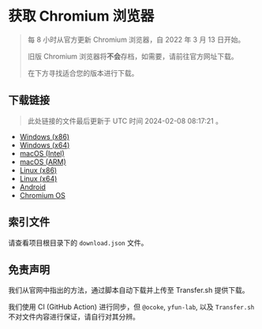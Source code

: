 # 获取 Chromium 浏览器

> 每 8 小时从官方更新 Chromium 浏览器，自 2022 年 3 月 13 日开始。
> 
> 旧版 Chromium 浏览器将**不会**存档，如需要，请前往官方网址下载。
>
> 在下方寻找适合您的版本进行下载。

## 下载链接

> 此处链接的文件最后更新于 UTC 时间 2024-02-08 08:17:21
。

- [Windows (x86)](https://transfer.sh/v5N8wlp9HL/Win.zip)
- [Windows (x64)](https://transfer.sh/YBEKyHfEES/Win_x64.zip)
- [macOS (Intel)](https://transfer.sh/lWgpFoPNKN/Mac.zip)
- [macOS (ARM)](https://transfer.sh/NHSeQ0L0gb/Mac_Arm.zip)
- [Linux (x86)](https://transfer.sh/1FnTXjyGiP/Linux.zip)
- [Linux (x64)](https://transfer.sh/OCYJI2HKlX/Linux_x64.zip)
- [Android](https://transfer.sh/rdbjTobmcP/Android.zip)
- [Chromium OS](https://transfer.sh/sJbPrUhUyS/Linux_ChromiumOS_Full.zip)

## 索引文件

请查看项目根目录下的 `download.json` 文件。

## 免责声明

我们从官网中指出的方法，通过脚本自动下载并上传至 Transfer.sh 提供下载。

我们使用 CI (GitHub Action) 进行同步，但 `@ocoke`, `yfun-lab`, 以及 `Transfer.sh` 不对文件内容进行保证，请自行对其分辨。
